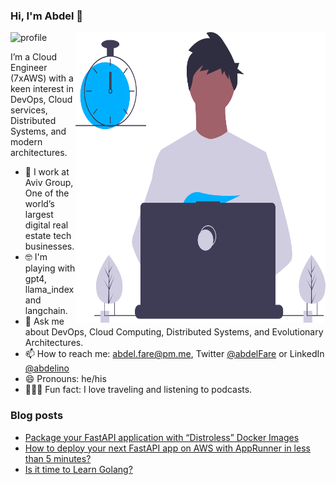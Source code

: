 ### Hi, I'm Abdel 👋

<img src="https://github-readme-stats.vercel.app/api?username=abdelino17&&show_icons=true&title_color=ffffff&icon_color=ffd974&text_color=ffffff&bg_color=091012" alt="profile">

<img align="right" src="https://github.com/abdelino17/abdelino17/blob/main/undraw_dev_productivity_umsq.svg" alt="Illustration of a productive dev" width=400px height=465px/>

I’m a Cloud Engineer (7xAWS) with a keen interest in DevOps, Cloud services, Distributed Systems, and modern architectures.

- 📱    I work at Aviv Group, One of the world’s largest digital real estate tech businesses.
- 🤓    I'm playing with gpt4, llama_index and langchain.
- 💬    Ask me about DevOps, Cloud Computing, Distributed Systems, and Evolutionary Architectures.
- 📫    How to reach me: abdel.fare@pm.me, Twitter [@abdelFare](https://twitter.com/abdelFare) or LinkedIn [@abdelino](https://www.linkedin.com/in/abdelino)
- 😄    Pronouns: he/his
- 🚴🏽‍♀️    Fun fact: I love traveling and listening to podcasts.

### Blog posts
- [Package your FastAPI application with “Distroless” Docker Images](https://blog.abdelfare.me/post/package-fastapi-with-distroless)
- [How to deploy your next FastAPI app on AWS with AppRunner in less than 5 minutes?](https://blog.abdelfare.me/post/fastapi-app-with-apprunner)
- [Is it time to Learn Golang?](https://blog.abdelfare.me/post/time-to-learn-golang)
